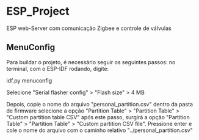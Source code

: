 # ESP_Project
ESP web-Server com comunicação Zigbee e controle de válvulas

## MenuConfig
Para buildar o projeto, é necessário seguir os seguintes passos:
no terminal, com o ESP-IDF rodando, digite:

  idf.py menuconfig

Selecione "Serial flasher config" > "Flash size" > 4 MB

Depois, copie o nome do arquivo "personal_partition.csv" dentro da pasta de firmware
selecione a opção "Partition Table" > "Partition Table" > "Custom partition table CSV"
após este passo, surgirá a opção "Partition Table" > "Partition Table" > "Custom partition CSV file".
Pressione enter e cole o nome do arquivo com o caminho relativo "../personal_partition.csv"